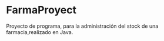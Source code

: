 # FarmaProyect
Proyecto de programa, para la administración del stock de una farmacia,realizado en Java.
